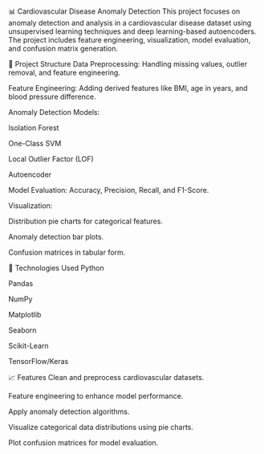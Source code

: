 📊 Cardiovascular Disease Anomaly Detection
This project focuses on anomaly detection and analysis in a cardiovascular disease dataset using unsupervised learning techniques and deep learning-based autoencoders. The project includes feature engineering, visualization, model evaluation, and confusion matrix generation.

📂 Project Structure
Data Preprocessing: Handling missing values, outlier removal, and feature engineering.

Feature Engineering: Adding derived features like BMI, age in years, and blood pressure difference.

Anomaly Detection Models:

Isolation Forest

One-Class SVM

Local Outlier Factor (LOF)

Autoencoder

Model Evaluation: Accuracy, Precision, Recall, and F1-Score.

Visualization:

Distribution pie charts for categorical features.

Anomaly detection bar plots.

Confusion matrices in tabular form.

🚀 Technologies Used
Python

Pandas

NumPy

Matplotlib

Seaborn

Scikit-Learn

TensorFlow/Keras

📈 Features
Clean and preprocess cardiovascular datasets.

Feature engineering to enhance model performance.

Apply anomaly detection algorithms.

Visualize categorical data distributions using pie charts.

Plot confusion matrices for model evaluation.
